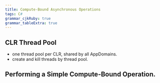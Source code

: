 ```yaml
---
title: Compute-Bound Asynchronous Operations
tags: C#
grammar_cjkRuby: true
grammar_tableExtra: true
---
```


## CLR Thread Pool
* one thread pool per CLR, shared by all AppDomains.
* create and kill threads by thread pool.

## Performing a Simple Compute-Bound Operation.